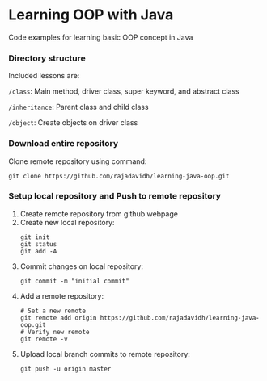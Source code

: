 # Learning OOP with Java
Code examples for learning basic OOP concept in Java

### Directory structure
Included lessons are:

`/class`: Main method, driver class, super keyword, and abstract class

`/inheritance`: Parent class and child class

`/object`: Create objects on driver class

### Download entire repository
Clone remote repository using command:
```
git clone https://github.com/rajadavidh/learning-java-oop.git
```

### Setup local repository and Push to remote repository
1. Create remote repository from github webpage
1. Create new local repository:
   ```
   git init
   git status
   git add -A
   ```
1. Commit changes on local repository:
   ```
   git commit -m "initial commit"
   ```
1. Add a remote repository:
   ```
   # Set a new remote
   git remote add origin https://github.com/rajadavidh/learning-java-oop.git
   # Verify new remote
   git remote -v
   ```
1. Upload local branch commits to remote repository:
   ```
   git push -u origin master
   ```
